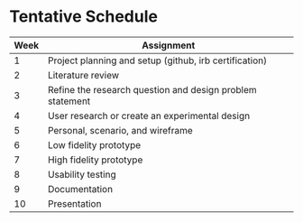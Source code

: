 # Tentative Schedule 

Week | Assignment | 
-----|------------|
1 | Project planning and setup (github, irb certification) 
2 | Literature review
3 | Refine the research question and design problem statement
4 | User research or create an experimental design
5 | Personal, scenario, and wireframe
6 | Low fidelity prototype
7 | High fidelity prototype 
8 | Usability testing
9 | Documentation 
10 | Presentation 
